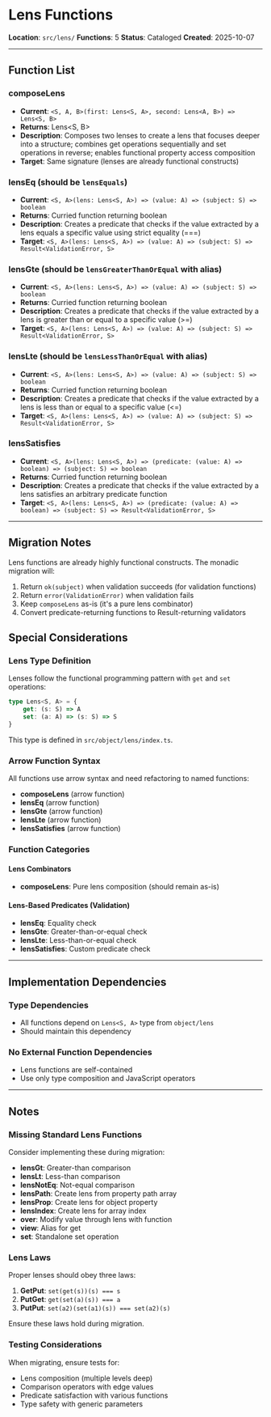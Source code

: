 # Lens Functions

**Location**: `src/lens/`
**Functions**: 5
**Status**: Cataloged
**Created**: 2025-10-07

---

## Function List

### composeLens

- **Current**: `<S, A, B>(first: Lens<S, A>, second: Lens<A, B>) => Lens<S, B>`
- **Returns**: Lens<S, B>
- **Description**: Composes two lenses to create a lens that focuses deeper into a structure; combines get operations sequentially and set operations in reverse; enables functional property access composition
- **Target**: Same signature (lenses are already functional constructs)

### lensEq (should be `lensEquals`)

- **Current**: `<S, A>(lens: Lens<S, A>) => (value: A) => (subject: S) => boolean`
- **Returns**: Curried function returning boolean
- **Description**: Creates a predicate that checks if the value extracted by a lens equals a specific value using strict equality (===)
- **Target**: `<S, A>(lens: Lens<S, A>) => (value: A) => (subject: S) => Result<ValidationError, S>`

### lensGte (should be `lensGreaterThanOrEqual` with alias)

- **Current**: `<S, A>(lens: Lens<S, A>) => (value: A) => (subject: S) => boolean`
- **Returns**: Curried function returning boolean
- **Description**: Creates a predicate that checks if the value extracted by a lens is greater than or equal to a specific value (>=)
- **Target**: `<S, A>(lens: Lens<S, A>) => (value: A) => (subject: S) => Result<ValidationError, S>`

### lensLte (should be `lensLessThanOrEqual` with alias)

- **Current**: `<S, A>(lens: Lens<S, A>) => (value: A) => (subject: S) => boolean`
- **Returns**: Curried function returning boolean
- **Description**: Creates a predicate that checks if the value extracted by a lens is less than or equal to a specific value (<=)
- **Target**: `<S, A>(lens: Lens<S, A>) => (value: A) => (subject: S) => Result<ValidationError, S>`

### lensSatisfies

- **Current**: `<S, A>(lens: Lens<S, A>) => (predicate: (value: A) => boolean) => (subject: S) => boolean`
- **Returns**: Curried function returning boolean
- **Description**: Creates a predicate that checks if the value extracted by a lens satisfies an arbitrary predicate function
- **Target**: `<S, A>(lens: Lens<S, A>) => (predicate: (value: A) => boolean) => (subject: S) => Result<ValidationError, S>`

---

## Migration Notes

Lens functions are already highly functional constructs. The monadic migration will:

1. Return `ok(subject)` when validation succeeds (for validation functions)
2. Return `error(ValidationError)` when validation fails
3. Keep `composeLens` as-is (it's a pure lens combinator)
4. Convert predicate-returning functions to Result-returning validators

## Special Considerations

### Lens Type Definition

Lenses follow the functional programming pattern with `get` and `set` operations:

```typescript
type Lens<S, A> = {
	get: (s: S) => A
	set: (a: A) => (s: S) => S
}
```

This type is defined in `src/object/lens/index.ts`.

### Arrow Function Syntax

All functions use arrow syntax and need refactoring to named functions:

- **composeLens** (arrow function)
- **lensEq** (arrow function)
- **lensGte** (arrow function)
- **lensLte** (arrow function)
- **lensSatisfies** (arrow function)

### Function Categories

#### Lens Combinators

- **composeLens**: Pure lens composition (should remain as-is)

#### Lens-Based Predicates (Validation)

- **lensEq**: Equality check
- **lensGte**: Greater-than-or-equal check
- **lensLte**: Less-than-or-equal check
- **lensSatisfies**: Custom predicate check

---

## Implementation Dependencies

### Type Dependencies

- All functions depend on `Lens<S, A>` type from `object/lens`
- Should maintain this dependency

### No External Function Dependencies

- Lens functions are self-contained
- Use only type composition and JavaScript operators

---

## Notes

### Missing Standard Lens Functions

Consider implementing these during migration:

- **lensGt**: Greater-than comparison
- **lensLt**: Less-than comparison
- **lensNotEq**: Not-equal comparison
- **lensPath**: Create lens from property path array
- **lensProp**: Create lens for object property
- **lensIndex**: Create lens for array index
- **over**: Modify value through lens with function
- **view**: Alias for get
- **set**: Standalone set operation

### Lens Laws

Proper lenses should obey three laws:

1. **GetPut**: `set(get(s))(s) === s`
2. **PutGet**: `get(set(a)(s)) === a`
3. **PutPut**: `set(a2)(set(a1)(s)) === set(a2)(s)`

Ensure these laws hold during migration.

### Testing Considerations

When migrating, ensure tests for:

- Lens composition (multiple levels deep)
- Comparison operators with edge values
- Predicate satisfaction with various functions
- Type safety with generic parameters
